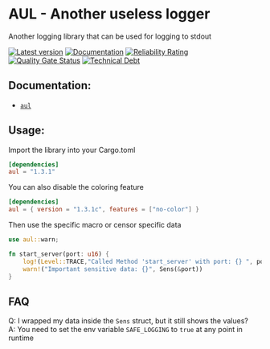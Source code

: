# AUL - Another useless logger

Another logging library that can be used for logging to stdout

[![Latest version](https://img.shields.io/badge/crates.io-1.3.1-red)](https://crates.io/crates/aul)
[![Documentation](https://docs.rs/log/badge.svg)](https://docs.rs/aul)
[![Reliability Rating](https://sonarcloud.io/api/project_badges/measure?project=AdrisGithub_aul&metric=reliability_rating)](https://sonarcloud.io/summary/new_code?id=AdrisGithub_aul)
[![Quality Gate Status](https://sonarcloud.io/api/project_badges/measure?project=AdrisGithub_aul&metric=alert_status)](https://sonarcloud.io/summary/new_code?id=AdrisGithub_aul)
[![Technical Debt](https://sonarcloud.io/api/project_badges/measure?project=AdrisGithub_aul&metric=sqale_index)](https://sonarcloud.io/summary/new_code?id=AdrisGithub_aul)
## Documentation:

* [`aul`](https://docs.rs/aul)

## Usage:

Import the library into your Cargo.toml

```toml
[dependencies]
aul = "1.3.1"
```

You can also disable the coloring feature

```toml
[dependencies]
aul = { version = "1.3.1c", features = ["no-color"] }
```

Then use the specific macro or censor specific data

```rust
use aul::warn;

fn start_server(port: u16) {
    log!(Level::TRACE,"Called Method 'start_server' with port: {} ", port);
    warn!("Important sensitive data: {}", Sens(&port))
}

```

## FAQ

Q: I wrapped my data inside the `Sens` struct, but it still shows the values? <br>
A: You need to set the env variable `SAFE_LOGGING` to `true` at any point in runtime